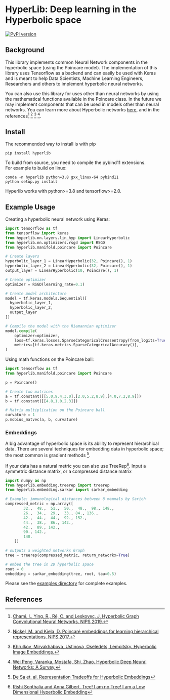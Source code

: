# HyperLib: Deep learning in the Hyperbolic space

[![PyPI version](https://badge.fury.io/py/hyperlib.svg)](https://badge.fury.io/py/hyperlib)

## Background
This library implements common Neural Network components in the hyperbolic space (using the Poincare model). The implementation of this library uses Tensorflow as a backend and can easily be used with Keras and is meant to help Data Scientists, Machine Learning Engineers, Researchers and others to implement hyperbolic neural networks.

You can also use this library for uses other than neural networks by using the mathematical functions available in the Poincare class. In the future we may implement components that can be used in models other than neural networks. You can learn more about Hyperbolic networks [here](https://www.nalex.ai/post/hyperlib-deep-learning-in-the-hyperbolic-space), and in the references[^1] [^2] [^3] [^4].

## Install
The recommended way to install is with pip
```
pip install hyperlib
```

To build from source, you need to compile the pybind11 extensions.   
For example to build on linux:
```shell
conda -n hyperlib python=3.8 gxx_linux-64 pybind11
python setup.py install
```

Hyperlib works with python>=3.8 and tensorflow>=2.0.

## Example Usage

Creating a hyperbolic neural network using Keras:
```python
import tensorflow as tf
from tensorflow import keras
from hyperlib.nn.layers.lin_hyp import LinearHyperbolic
from hyperlib.nn.optimizers.rsgd import RSGD
from hyperlib.manifold.poincare import Poincare

# Create layers
hyperbolic_layer_1 = LinearHyperbolic(32, Poincare(), 1)
hyperbolic_layer_2 = LinearHyperbolic(32, Poincare(), 1)
output_layer = LinearHyperbolic(10, Poincare(), 1)

# Create optimizer
optimizer = RSGD(learning_rate=0.1)

# Create model architecture
model = tf.keras.models.Sequential([
  hyperbolic_layer_1,
  hyperbolic_layer_2,
  output_layer
])

# Compile the model with the Riemannian optimizer            
model.compile(
    optimizer=optimizer,
    loss=tf.keras.losses.SparseCategoricalCrossentropy(from_logits=True),
    metrics=[tf.keras.metrics.SparseCategoricalAccuracy()],
)

```

Using math functions on the Poincare ball:
```python
import tensorflow as tf
from hyperlib.manifold.poincare import Poincare

p = Poincare()

# Create two matrices
a = tf.constant([[5.0,9.4,3.0],[2.0,5.2,8.9],[4.0,7.2,8.9]])
b = tf.constant([[4.8,1.0,2.3]])

# Matrix multiplication on the Poincare ball
curvature = 1
p.mobius_matvec(a, b, curvature)
```

### Embeddings 
A big advantage of hyperbolic space is its ability to represent hierarchical data. There are several techniques for embedding data in hyperbolic space; the most common is gradient methods [^6].

If your data has a natural metric you can also use TreeRep[^5].
Input a symmetric distance matrix, or a compressed distance matrix 
```python
import numpy as np
from hyperlib.embedding.treerep import treerep
from hyperlib.embedding.sarkar import sarkar_embedding 

# Example: immunological distances between 8 mammals by Sarich
compressed_metric = np.array([ 
        32.,  48.,  51.,  50.,  48.,  98., 148.,  
        26.,  34.,  29.,  33., 84., 136.,  
        42.,  44.,  44.,  92., 152.,  
        44.,  38.,  86., 142.,
        42.,  89., 142.,  
        90., 142., 
        148.
    ])

# outputs a weighted networkx Graph
tree = treerep(compressed_metric, return_networkx=True)

# embed the tree in 2D hyperbolic space
root = 0
embedding = sarkar_embedding(tree, root, tau=0.5)
```

Please see the [examples directory](https://github.com/nalexiai/hyperlib/tree/main/examples) for complete examples.

## References
[^1]: [Chami, I., Ying, R., Ré, C. and Leskovec, J. Hyperbolic Graph Convolutional Neural Networks. NIPS 2019.](http://web.stanford.edu/~chami/files/hgcn.pdf)

[^2]: [Nickel, M. and Kiela, D. Poincaré embeddings for learning hierarchical representations. NIPS 2017.](https://papers.nips.cc/paper/2017/hash/59dfa2df42d9e3d41f5b02bfc32229dd-Abstract.html)

[^3]: [Khrulkov, Mirvakhabova, Ustinova, Oseledets, Lempitsky. Hyperbolic Image Embeddings.](https://arxiv.org/pdf/1904.02239.pdf)

[^4]: [Wei Peng, Varanka, Mostafa, Shi, Zhao. Hyperbolic Deep Neural Networks: A Survey.](https://arxiv.org/pdf/2101.04562.pdf)

[^5]: [Rishi Sonthalia and Anna Gilbert. Tree! I am no Tree! I am a Low Dimensional Hyperbolic Embedding](https://arxiv.org/abs/2005.03847)  
[^6]: [De Sa et. al. Representation Tradeoffs for Hyperbolic Embeddings](https://arxiv.org/abs/1804.03329)
